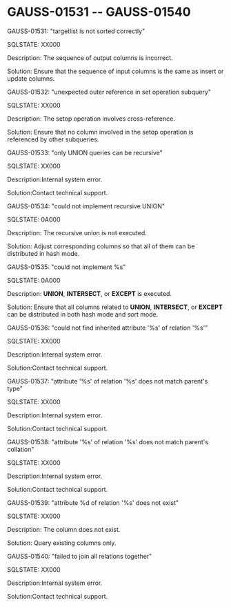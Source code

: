 # GAUSS-01531 -- GAUSS-01540<a name="EN-US_TOPIC_0302072898"></a>

GAUSS-01531: "targetlist is not sorted correctly"

SQLSTATE: XX000

Description: The sequence of output columns is incorrect.

Solution: Ensure that the sequence of input columns is the same as insert or update columns.

GAUSS-01532: "unexpected outer reference in set operation subquery"

SQLSTATE: XX000

Description: The setop operation involves cross-reference.

Solution: Ensure that no column involved in the setop operation is referenced by other subqueries.

GAUSS-01533: "only UNION queries can be recursive"

SQLSTATE: XX000

Description:Internal system error.

Solution:Contact technical support.

GAUSS-01534: "could not implement recursive UNION"

SQLSTATE: 0A000

Description: The recursive union is not executed.

Solution: Adjust corresponding columns so that all of them can be distributed in hash mode.

GAUSS-01535: "could not implement %s"

SQLSTATE: 0A000

Description:  **UNION**,  **INTERSECT**, or  **EXCEPT**  is executed.

Solution: Ensure that all columns related to  **UNION**,  **INTERSECT**, or  **EXCEPT**  can be distributed in both hash mode and sort mode.

GAUSS-01536: "could not find inherited attribute '%s' of relation '%s'"

SQLSTATE: XX000

Description:Internal system error.

Solution:Contact technical support.

GAUSS-01537: "attribute '%s' of relation '%s' does not match parent's type"

SQLSTATE: XX000

Description:Internal system error.

Solution:Contact technical support.

GAUSS-01538: "attribute '%s' of relation '%s' does not match parent's collation"

SQLSTATE: XX000

Description:Internal system error.

Solution:Contact technical support.

GAUSS-01539: "attribute %d of relation '%s' does not exist"

SQLSTATE: XX000

Description: The column does not exist.

Solution: Query existing columns only.

GAUSS-01540: "failed to join all relations together"

SQLSTATE: XX000

Description:Internal system error.

Solution:Contact technical support.

